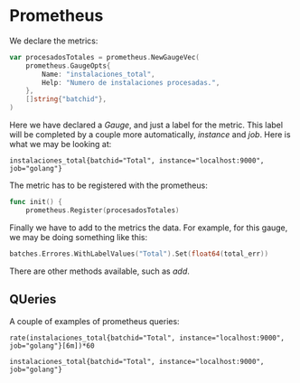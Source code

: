 # Prometheus

We declare the metrics:

```go
var procesadosTotales = prometheus.NewGaugeVec(
	prometheus.GaugeOpts{
		Name: "instalaciones_total",
		Help: "Numero de instalaciones procesadas.",
	},
	[]string{"batchid"},
)
```

Here we have declared a _Gauge_, and just a label for the metric. This label will be completed by a couple more automatically, _instance_ and _job_. Here is what we may be looking at:

```pql
instalaciones_total{batchid="Total", instance="localhost:9000", job="golang"}
```

The metric has to be registered with the prometheus:

```go
func init() {
	prometheus.Register(procesadosTotales)

```

Finally we have to add to the metrics the data. For example, for this gauge, we may be doing something like this:

```go
batches.Errores.WithLabelValues("Total").Set(float64(total_err))
```

There are other methods available, such as _add_.

## QUeries

A couple of examples of prometheus queries:

```pql
rate(instalaciones_total{batchid="Total", instance="localhost:9000", job="golang"}[6m])*60

instalaciones_total{batchid="Total", instance="localhost:9000", job="golang"}
```